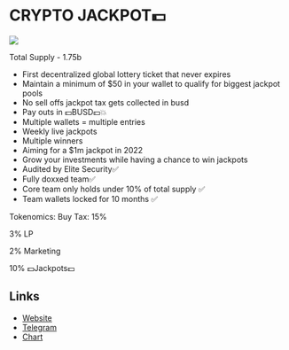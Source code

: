 # CRYPTO JACKPOT💵

![](https://files.catbox.moe/1r1ijt.jpg)

Total Supply - 1.75b

- First decentralized global lottery ticket that never expires 
- Maintain a minimum of $50 in your wallet to qualify for biggest jackpot pools 
- No sell offs jackpot tax gets collected in busd 
- Pay outs in 💵BUSD💵💥 
- Multiple wallets = multiple entries  
- Weekly live jackpots  
- Multiple winners 
- Aiming for a $1m jackpot in 2022 
- Grow your investments while having a chance to win jackpots 
- Audited by Elite Security✅ 
- Fully doxxed team✅ 
- Core team only holds under 10% of total supply ✅ 
- Team wallets locked for 10 months ✅ 

Tokenomics:  Buy Tax: 15%

3% LP

2% Marketing 

10% 💵Jackpots💵

## Links
- [Website](https://crypto-jackpot.com/)
- [Telegram](https://t.meCrypto_Jackpot_Official)
- [Chart](0xEB78DfD268cEE4d50cFA3228b4d112aBa7C105BC)